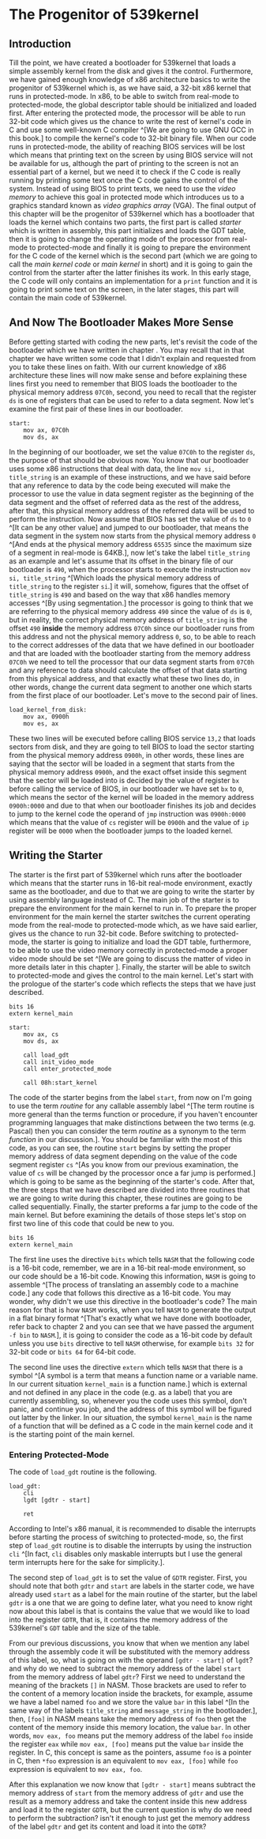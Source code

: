 # The Progenitor of 539kernel

## Introduction
Till the point, we have created a bootloader for 539kernel that loads a simple assembly kernel from the disk and gives it the control. Furthermore, we have gained enough knowledge of x86 architecture basics to write the progenitor of 539kernel which is, as we have said, a 32-bit x86 kernel that runs in protected-mode. In x86, to be able to switch from real-mode to protected-mode, the global descriptor table should be initialized and loaded first. After entering the protected mode, the processor will be able to run 32-bit code <!-- TODO: CHECK, can real-mode somehow runs 32-bit code? --> which gives us the chance to write the rest of kernel's code in C and use some well-known C compiler ^[We are going to use GNU GCC in this book.] to compile the kernel's code to 32-bit binary file. When our code runs in protected-mode, the ability of reaching BIOS services will be lost which means that printing text on the screen by using BIOS service will not be available for us, although the part of printing to the screen is not an essential part of a kernel, but we need it to check if the C code is really running by printing some text once the C code gains the control of the system. Instead of using BIOS to print texts, we need to use the *video memory* to achieve this goal in protected mode which introduces us to a graphics standard known as *video graphics array* (VGA). The final output of this chapter will be the progenitor of 539kernel which has a bootloader that loads the kernel which contains two parts, the first part is called *starter* which is written in assembly, this part initializes and loads the GDT table, then it is going to change the operating mode of the processor from real-mode to protected-mode and finally it is going to prepare the environment for the C code of the kernel which is the second part (which we are going to call the *main kernel code* or *main kernel* in short) and it is going to gain the control from the starter after the latter finishes its work. In this early stage, the C code will only contains an implementation for a `print` function and it is going to print some text on the screen, in the later stages, this part will contain the main code of 539kernel.

## And Now The Bootloader Makes More Sense
Before getting started with coding the new parts, let's revisit the code of the bootloader which we have written in chapter <!-- [REF] -->. You may recall that in that chapter we have written some code that I didn't explain and requested from you to take these lines on faith. With our current knowledge of x86 architecture these lines will now make sense and before explaining these lines first you need to remember that BIOS loads the bootloader to the physical memory address `07C0h`, second, you need to recall that the register `ds` is one of registers that can be used to refer to a data segment. Now let's examine the first pair of these lines in our bootloader.

```{.asm}
start:
	mov ax, 07C0h
	mov ds, ax
```

In the beginning of our bootloader, we set the value `07C0h` to the register `ds`, the purpose of that should be obvious now. You know that our bootloader uses some x86 instructions that deal with data, the line `mov si, title_string` is an example of these instructions, and we have said before that any reference to data by the code being executed will make the processor to use the value in data segment register as the beginning of the data segment and the offset of referred data as the rest of the address, after that, this physical memory address of the referred data will be used to perform the instruction. Now assume that BIOS has set the value of `ds` to `0` ^[It can be any other value] and jumped to our bootloader, that means the data segment in the system now starts from the physical memory address `0` ^[And ends at the physical memory address `65535` since the maximum size of a segment in real-mode is 64KB.], now let's take the label `title_string` as an example and let's assume that its offset in the binary file of our bootloader is `490`, when the processor starts to execute the instruction `mov si, title_string` ^[Which loads the physical memory address of `title_string` to the register `si`.] it will, somehow, figures that the offset of `title_string` is `490` and based on the way that x86 handles memory accesses ^[By using segmentation.] the processor is going to think that we are referring to the physical memory address `490` since the value of `ds` is `0`, but in reality, the correct physical memory address of `title_string` is the offset `490` **inside** the memory address `07C0h` since our bootloader runs from this address and not the physical memory address `0`, so, to be able to reach to the correct addresses of the data that we have defined in our bootloader and that are loaded with the bootloader starting from the memory address `07C0h` we need to tell the processor that our data segment starts from `07C0h` and any reference to data should calculate the offset of that data starting from this physical address, and that exactly what these two lines do, in other words, change the current data segment to another one which starts from the first place of our bootloader. Let's move to the second pair of lines.

```{.asm}
load_kernel_from_disk:
	mov ax, 0900h
	mov es, ax
```

These two lines will be executed before calling BIOS service `13,2` that loads sectors from disk, and they are going to tell BIOS to load the sector starting from the physical memory address `0900h`, in other words, these lines are saying that the sector will be loaded in a segment that starts from the physical memory address `0900h`, and the exact offset inside this segment that the sector will be loaded into is decided by the value of register `bx` before calling the service of BIOS, in our bootloader we have set `bx` to `0`, which means the sector of the kernel will be loaded in the memory address `0900h:0000` and due to that when our bootloader finishes its job and decides to jump to the kernel code the operand of `jmp` instruction was `0900h:0000` which means that the value of `cs` register will be `0900h` and the value of `ip` register will be `0000` when the bootloader jumps to the loaded kernel.

## Writing the Starter
The starter is the first part of 539kernel which runs after the bootloader which means that the starter runs in 16-bit real-mode environment, exactly same as the bootloader, and due to that we are going to write the starter by using assembly language instead of C. The main job of the starter is to prepare the environment for the main kernel to run in. To prepare the proper environment for the main kernel the starter switches the current operating mode from the real-mode to protected-mode which, as we have said earlier, gives us the chance to run 32-bit code. Before switching to protected-mode, the starter is going to initialize and load the GDT table, furthermore, to be able to use the video memory correctly in protected-mode a proper video mode should be set ^[We are going to discuss the matter of video in more details later in this chapter <!-- [REF] -->]. Finally, the starter will be able to switch to protected-mode and gives the control to the main kernel. Let's start with the prologue of the starter's code which reflects the steps that we have just described.

```{.asm}
bits 16
extern kernel_main

start:
	mov ax, cs
	mov ds, ax
		
	call load_gdt
	call init_video_mode
	call enter_protected_mode
	
	call 08h:start_kernel
```

The code of the starter begins from the label `start`, from now on I'm going to use the term *routine* for any callable assembly label ^[The term routine is more general than the terms function or procedure, if you haven't encounter programming languages that make distinctions between the two terms (e.g. Pascal) then you can consider the term *routine* as a synonym to the term *function* in our discussion.]. You should be familiar with the most of this code, as you can see, the routine `start` begins by setting the proper memory address of data segment depending on the value of the code segment register `cs` ^[As you know from our previous examination, the value of `cs` will be changed by the processor once a far jump is performed.] which is going to be same as the beginning of the starter's code. After that, the three steps that we have described are divided into three routines that we are going to write during this chapter, these routines are going to be called sequentially. Finally, the starter preforms a far jump to the code of the main kernel. But before examining the details of those steps let's stop on first two line of this code that could be new to you.

```{.asm}
bits 16
extern kernel_main
```

The first line uses the directive <!-- TODO: have we explained the meaning of "directives" in NASM? --> `bits` which tells `NASM` that the following code is a 16-bit code, remember, we are in a 16-bit real-mode environment, so our code should be a 16-bit code. Knowing this information, `NASM` is going to assemble ^[The process of translating an assembly code to a machine code.] any code that follows this directive as a 16-bit code. You may wonder, why didn't we use this directive in the bootloader's code? The main reason for that is how `NASM` works, when you tell `NASM` to generate the output in a flat binary format ^[That's exactly what we have done with bootloader, refer back to chapter 2 <!-- [REF] --> and you can see that we have passed the argument `-f bin` to `NASM`.], it is going to consider the code as a 16-bit code by default unless you use `bits` directive to tell `NASM` otherwise, for example `bits 32` for 32-bit code or `bits 64` for 64-bit code.

The second line uses the directive `extern` which tells `NASM` that there is a symbol ^[A symbol is a term that means a function name or a variable name. In our current situation `kernel_main` is a function name.] which is external and not defined in any place in the code (e.g. as a label) that you are currently assembling, so, whenever you the code uses this symbol, don't panic, and continue you job, and the address of this symbol will be figured out latter by the linker. In our situation, the symbol `kernel_main` is the name of a function that will be defined as a C code in the main kernel code and it is the starting point of the main kernel.

### Entering Protected-Mode
The code of `load_gdt` routine is the following.

```{.asm}
load_gdt:
	cli
	lgdt [gdtr - start]
	
	ret
```

According to Intel's x86 manual, it is recommended to disable the interrupts before starting the process of switching to protected-mode, so, the first step of `load_gdt` routine is to disable the interrupts by using the instruction `cli` ^[In fact, `cli` disables only maskable interrupts but I use the general term interrupts here for the sake for simplicity.].

The second step of `load_gdt` is to set the value of `GDTR` register. First, you should note that both `gdtr` and `start` are labels in the starter code, we have already used `start` as a label for the main routine of the starter, but the label `gdtr` is a one that we are going to define later, what you need to know right now about this label is that is contains the value that we would like to load into the register `GDTR`, that is, it contains the memory address of the 539kernel's `GDT` table and the size of the table.

From our previous discussions, you know that when we mention any label through the assembly code it will be substituted with the memory address of this label, so, what is going on with the operand `[gdtr - start]` of `lgdt`? and why do we need to subtract the memory address of the label `start` from the memory address of label `gdtr`? First we need to understand the meaning of the brackets `[]` in NASM. Those brackets are used to refer to the content of a memory location inside the brackets, for example, assume we have a label named `foo` and we store the value `bar` in this label ^[In the same way of the labels `title_string` and `message_string` in the bootloader.], then, `[foo]` in NASM means take the memory address of `foo` then get the content of the memory inside this memory location, the value `bar`. In other words, `mov eax, foo` means put the memory address of the label `foo` inside the register `eax` while `mov eax, [foo]`  means put the value `bar` inside the register. In C, this concept is same as the pointers, assume `foo` is a pointer in C, then `*foo` expression is an equivalent to `mov eax, [foo]` while `foo` expression is equivalent to `mov eax, foo`.

After this explanation we now know that `[gdtr - start]` means subtract the memory address of `start` from the memory address of `gdtr` and use the result as a memory address and take the content inside this new address and load it to the register `GDTR`, but the current question is why do we need to perform the subtraction? isn't it enough to just get the memory address of the label `gdtr` and get its content and load it into the `GDTR`?

<!-- Explaining load_gdt and enter_protected_mode -->

<!--
### Setting Video Mode
### Giving the Main Kernel Code the Control

## Writing the C Kernel
### A Glance at Graphics with VGA
#### VGA Text Mode
#### VGA Graphics Mode

## Loading More Sectors in Bootloader
## Setting Up Interrupts
## Debugging the Kernel with Bochs
## The Makefile

## An Implementer or a Kernelist?
-->
